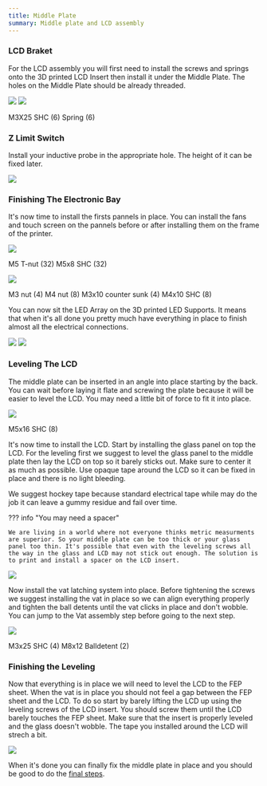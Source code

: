 ```yaml
---
title: Middle Plate
summary: Middle plate and LCD assembly
---
```


### LCD Braket

For the LCD assembly you will first need to install the screws and springs onto the 3D printed LCD Insert then install it under the Middle Plate. The holes on the Middle Plate should be already threaded.

![](./../images/Screenshot_28.png)
![](./../images/Screenshot_29.png)

M3X25 SHC (6)
Spring (6)

### Z Limit Switch

Install your inductive probe in the appropriate hole. The height of it can be fixed later.

![](./../images/Screenshot_30.png)

### Finishing The Electronic Bay

It's now time to install the firsts pannels in place. You can  install the fans and touch screen on the pannels before or after installing them on the frame of the printer.

![](./../images/Screenshot_31.png)

M5 T-nut (32)
M5x8 SHC (32)

![](./../images/Screenshot_32.png)

M3 nut (4)
M4 nut (8)
M3x10 counter sunk (4)
M4x10 SHC (8)

You can now sit the LED Array on the 3D printed LED Supports. It means that when it's all done you pretty much have everything in place to finish almost all the electrical connections.

![](./../images/Screenshot_33.png)
![](./images/image15.png)

### Leveling The LCD

The middle plate can be inserted in an angle into place starting by the back. You can wait before laying it flate and screwing the plate because it will be easier to level the LCD. You may need a little bit of force to fit it into place.

![](./../images/Screenshot_34.png)

M5x16 SHC (8)

It's now time to install the LCD. Start by installing the glass panel on top the LCD. For the leveling first we suggest to level the glass panel to the middle plate then lay the LCD on top so it barely sticks out. Make sure to center it as much as possible. Use opaque tape around the LCD so it can be fixed in place and there is no light bleeding.

We suggest hockey tape because standard electrical tape while may do the job it can leave a gummy residue and fail over time.

??? info "You may need a spacer"

    We are living in a world where not everyone thinks metric measurments are superior. So your middle plate can be too thick or your glass panel too thin. It's possible that even with the leveling screws all the way in the glass and LCD may not stick out enough. The solution is to print and install a spacer on the LCD insert. 

![](./../images/Screenshot_35.png)

Now install the vat latching system into place. Before tightening the screws we suggest installing the vat in place so we can align everything properly and tighten the ball detents until the vat clicks in place and don't wobble. You can jump to the Vat assembly step before going to the next step.

![](./../images/Screenshot_36.png)

M3x25 SHC (4)
M8x12 Balldetent (2)

### Finishing the Leveling

Now that everything is in place we will need to level the LCD to the FEP sheet. When the vat is in place you should not feel a gap between the FEP sheet and the LCD. To do so start by barely lifting the LCD up using the leveling screws of the LCD insert. You should screw them until the LCD barely touches the FEP sheet. Make sure that the insert is properly leveled and the glass doesn't wobble. The tape you installed around the LCD will strech a bit.

![](./../images/Screenshot_42.png)

When it's done you can finally fix the middle plate in place and you should be good to do the [final steps](./finalsteps.md).